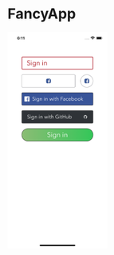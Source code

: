 # FancyApp
<img src="https://github.com/NikitaChampion/HSE-FCS-SE-iOS/blob/main/FancyApp/Documentation/screen0.png" width="200">
